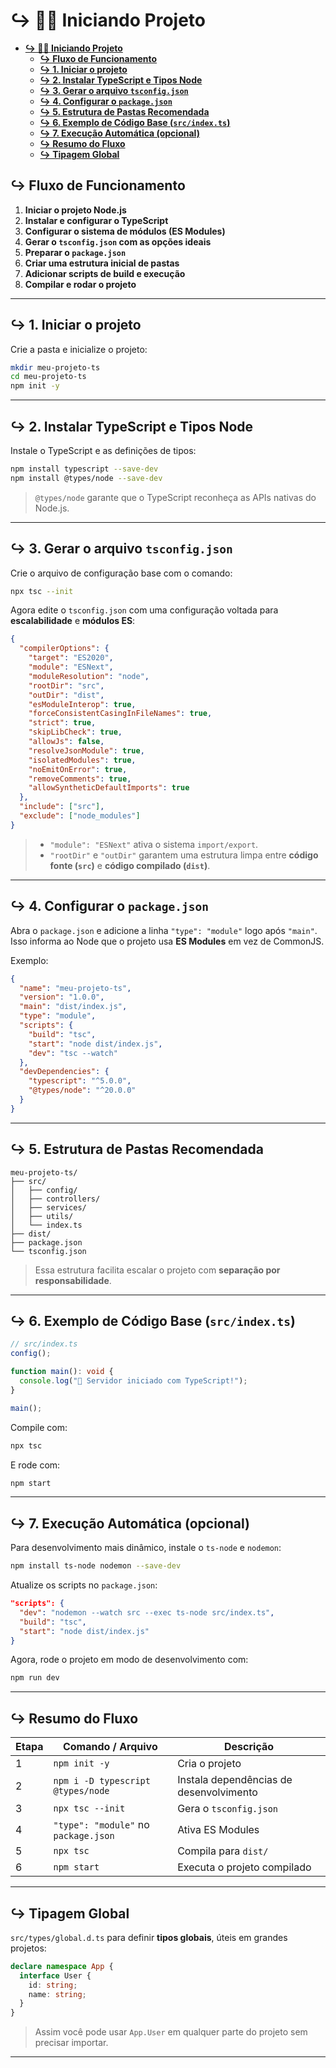 # **↪︎ 👨‍💻 Iniciando Projeto**

- [**↪︎ 👨‍💻 Iniciando Projeto**](#︎--iniciando-projeto)
  - [**↪︎ Fluxo de Funcionamento**](#︎-fluxo-de-funcionamento)
  - [**↪︎ 1. Iniciar o projeto**](#︎-1-iniciar-o-projeto)
  - [**↪︎ 2. Instalar TypeScript e Tipos Node**](#︎-2-instalar-typescript-e-tipos-node)
  - [**↪︎ 3. Gerar o arquivo `tsconfig.json`**](#︎-3-gerar-o-arquivo-tsconfigjson)
  - [**↪︎ 4. Configurar o `package.json`**](#︎-4-configurar-o-packagejson)
  - [**↪︎ 5. Estrutura de Pastas Recomendada**](#︎-5-estrutura-de-pastas-recomendada)
  - [**↪︎ 6. Exemplo de Código Base (`src/index.ts`)**](#︎-6-exemplo-de-código-base-srcindexts)
  - [**↪︎ 7. Execução Automática (opcional)**](#︎-7-execução-automática-opcional)
  - [**↪︎ Resumo do Fluxo**](#︎-resumo-do-fluxo)
  - [**↪︎ Tipagem Global**](#︎-tipagem-global)

## **↪︎ Fluxo de Funcionamento**

1. **Iniciar o projeto Node.js**
2. **Instalar e configurar o TypeScript**
3. **Configurar o sistema de módulos (ES Modules)**
4. **Gerar o `tsconfig.json` com as opções ideais**
5. **Preparar o `package.json`**
6. **Criar uma estrutura inicial de pastas**
7. **Adicionar scripts de build e execução**
8. **Compilar e rodar o projeto**

---

## **↪︎ 1. Iniciar o projeto**

Crie a pasta e inicialize o projeto:

```bash
mkdir meu-projeto-ts
cd meu-projeto-ts
npm init -y
```

---

## **↪︎ 2. Instalar TypeScript e Tipos Node**

Instale o TypeScript e as definições de tipos:

```bash
npm install typescript --save-dev
npm install @types/node --save-dev
```

> `@types/node` garante que o TypeScript reconheça as APIs nativas do Node.js.

---

## **↪︎ 3. Gerar o arquivo `tsconfig.json`**

Crie o arquivo de configuração base com o comando:

```bash
npx tsc --init
```

Agora edite o `tsconfig.json` com uma configuração voltada para **escalabilidade** e **módulos ES**:

```json
{
  "compilerOptions": {
    "target": "ES2020",
    "module": "ESNext",
    "moduleResolution": "node",
    "rootDir": "src",
    "outDir": "dist",
    "esModuleInterop": true,
    "forceConsistentCasingInFileNames": true,
    "strict": true,
    "skipLibCheck": true,
    "allowJs": false,
    "resolveJsonModule": true,
    "isolatedModules": true,
    "noEmitOnError": true,
    "removeComments": true,
    "allowSyntheticDefaultImports": true
  },
  "include": ["src"],
  "exclude": ["node_modules"]
}
```

> - `"module": "ESNext"` ativa o sistema `import/export`.
> - `"rootDir"` e `"outDir"` garantem uma estrutura limpa entre **código fonte (`src`)** e **código compilado (`dist`)**.

---

## **↪︎ 4. Configurar o `package.json`**

Abra o `package.json` e adicione a linha `"type": "module"` logo após `"main"`.
Isso informa ao Node que o projeto usa **ES Modules** em vez de CommonJS.

Exemplo:

```json
{
  "name": "meu-projeto-ts",
  "version": "1.0.0",
  "main": "dist/index.js",
  "type": "module",
  "scripts": {
    "build": "tsc",
    "start": "node dist/index.js",
    "dev": "tsc --watch"
  },
  "devDependencies": {
    "typescript": "^5.0.0",
    "@types/node": "^20.0.0"
  }
}
```

---

## **↪︎ 5. Estrutura de Pastas Recomendada**

```
meu-projeto-ts/
├── src/
│   ├── config/
│   ├── controllers/
│   ├── services/
│   ├── utils/
│   └── index.ts
├── dist/
├── package.json
└── tsconfig.json
```

> Essa estrutura facilita escalar o projeto com **separação por responsabilidade**.

---

## **↪︎ 6. Exemplo de Código Base (`src/index.ts`)**

```ts
// src/index.ts
config();

function main(): void {
  console.log("🚀 Servidor iniciado com TypeScript!");
}

main();
```

Compile com:

```bash
npx tsc
```

E rode com:

```bash
npm start
```

---

## **↪︎ 7. Execução Automática (opcional)**

Para desenvolvimento mais dinâmico, instale o `ts-node` e `nodemon`:

```bash
npm install ts-node nodemon --save-dev
```

Atualize os scripts no `package.json`:

```json
"scripts": {
  "dev": "nodemon --watch src --exec ts-node src/index.ts",
  "build": "tsc",
  "start": "node dist/index.js"
}
```

Agora, rode o projeto em modo de desenvolvimento com:

```bash
npm run dev
```

---

## **↪︎ Resumo do Fluxo**

| Etapa | Comando / Arquivo                    | Descrição                               |
| ----- | ------------------------------------ | --------------------------------------- |
| 1     | `npm init -y`                        | Cria o projeto                          |
| 2     | `npm i -D typescript @types/node`    | Instala dependências de desenvolvimento |
| 3     | `npx tsc --init`                     | Gera o `tsconfig.json`                  |
| 4     | `"type": "module"` no `package.json` | Ativa ES Modules                        |
| 5     | `npx tsc`                            | Compila para `dist/`                    |
| 6     | `npm start`                          | Executa o projeto compilado             |

---

## **↪︎ Tipagem Global**

`src/types/global.d.ts` para definir **tipos globais**, úteis em grandes projetos:

```ts
declare namespace App {
  interface User {
    id: string;
    name: string;
  }
}
```

> Assim você pode usar `App.User` em qualquer parte do projeto sem precisar importar.

---
